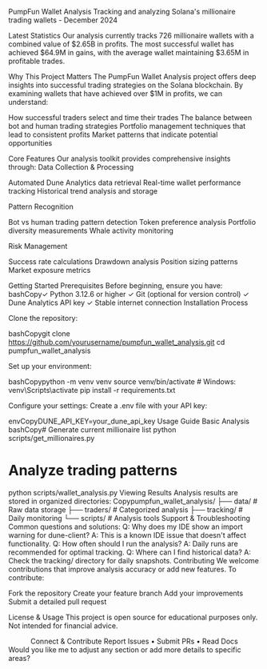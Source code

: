 PumpFun Wallet Analysis
Tracking and analyzing Solana's millionaire trading wallets - December 2024

Latest Statistics
Our analysis currently tracks 726 millionaire wallets with a combined value of $2.65B in profits. The most successful wallet has achieved $64.9M in gains, with the average wallet maintaining $3.65M in profitable trades.

Why This Project Matters
The PumpFun Wallet Analysis project offers deep insights into successful trading strategies on the Solana blockchain. By examining wallets that have achieved over $1M in profits, we can understand:

How successful traders select and time their trades
The balance between bot and human trading strategies
Portfolio management techniques that lead to consistent profits
Market patterns that indicate potential opportunities

Core Features
Our analysis toolkit provides comprehensive insights through:
Data Collection & Processing

Automated Dune Analytics data retrieval
Real-time wallet performance tracking
Historical trend analysis and storage

Pattern Recognition

Bot vs human trading pattern detection
Token preference analysis
Portfolio diversity measurements
Whale activity monitoring

Risk Management

Success rate calculations
Drawdown analysis
Position sizing patterns
Market exposure metrics

Getting Started
Prerequisites
Before beginning, ensure you have:
bashCopy✓ Python 3.12.6 or higher
✓ Git (optional for version control)
✓ Dune Analytics API key
✓ Stable internet connection
Installation Process

Clone the repository:

bashCopygit clone https://github.com/yourusername/pumpfun_wallet_analysis.git
cd pumpfun_wallet_analysis

Set up your environment:

bashCopypython -m venv venv
source venv/bin/activate  # Windows: venv\Scripts\activate
pip install -r requirements.txt

Configure your settings:
Create a .env file with your API key:

envCopyDUNE_API_KEY=your_dune_api_key
Usage Guide
Basic Analysis
bashCopy# Generate current millionaire list
python scripts/get_millionaires.py

# Analyze trading patterns
python scripts/wallet_analysis.py
Viewing Results
Analysis results are stored in organized directories:
Copypumpfun_wallet_analysis/
├── data/           # Raw data storage
├── traders/        # Categorized analysis
├── tracking/       # Daily monitoring
└── scripts/        # Analysis tools
Support & Troubleshooting
Common questions and solutions:
Q: Why does my IDE show an import warning for dune-client?
A: This is a known IDE issue that doesn't affect functionality.
Q: How often should I run the analysis?
A: Daily runs are recommended for optimal tracking.
Q: Where can I find historical data?
A: Check the tracking/ directory for daily snapshots.
Contributing
We welcome contributions that improve analysis accuracy or add new features. To contribute:

Fork the repository
Create your feature branch
Add your improvements
Submit a detailed pull request

License & Usage
This project is open source for educational purposes only. Not intended for financial advice.

<div align="center">
Connect & Contribute
Report Issues •
Submit PRs •
Read Docs
</div>
Would you like me to adjust any section or add more details to specific areas?